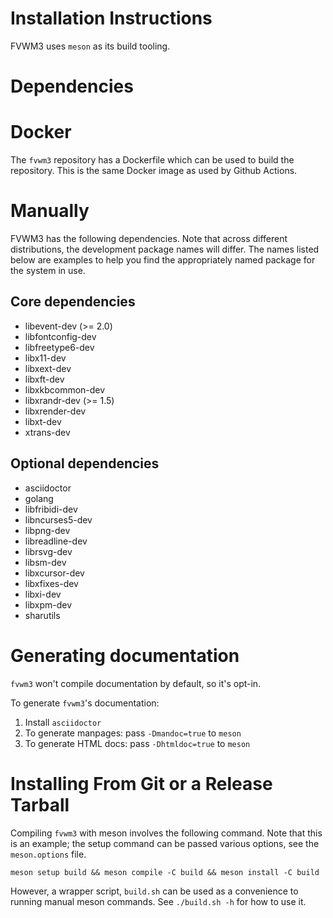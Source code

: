 Installation Instructions
=========================

FVWM3 uses `meson` as its build tooling.

Dependencies
============

Docker
======

The `fvwm3` repository has a Dockerfile which can be used to build the
repository.  This is the same Docker image as used by Github Actions.

Manually
========

FVWM3 has the following dependencies.  Note that across different
distributions, the development package names will differ.  The names listed
below are examples to help you find the appropriately named package for the
system in use.

## Core dependencies

* libevent-dev (>= 2.0)
* libfontconfig-dev
* libfreetype6-dev
* libx11-dev
* libxext-dev
* libxft-dev
* libxkbcommon-dev
* libxrandr-dev (>= 1.5)
* libxrender-dev
* libxt-dev
* xtrans-dev

## Optional dependencies

* asciidoctor
* golang
* libfribidi-dev
* libncurses5-dev
* libpng-dev
* libreadline-dev
* librsvg-dev
* libsm-dev
* libxcursor-dev
* libxfixes-dev
* libxi-dev
* libxpm-dev
* sharutils

Generating documentation
========================

`fvwm3` won't compile documentation by default, so it's opt-in.

To generate `fvwm3`'s documentation:

1. Install `asciidoctor`
2. To generate manpages:  pass `-Dmandoc=true` to `meson`
3. To generate HTML docs: pass `-Dhtmldoc=true` to `meson`


Installing From Git or a Release Tarball
===================

Compiling `fvwm3` with meson involves the following command.  Note that this
is an example; the setup command can be passed various options, see the
`meson.options` file.

```
meson setup build && meson compile -C build && meson install -C build
```

However, a wrapper script, `build.sh` can be used as a convenience to running
manual meson commands.  See `./build.sh -h` for how to use it.
